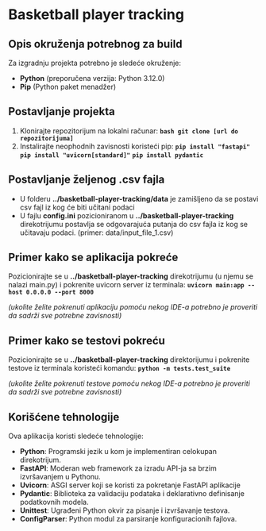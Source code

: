 # Basketball player tracking

## Opis okruženja potrebnog za build
 Za izgradnju projekta potrebno je sledeće okruženje: 
 - **Python** (preporučena verzija: Python 3.12.0) 
 - **Pip** (Python paket menadžer) 
 ## Postavljanje projekta  
 1. Klonirajte repozitorijum na lokalni računar: 
 **```bash git clone [url do repozitorijuma] ```** 
2. Instalirajte neophodnih zavisnosti koristeći pip:
	 **```pip install "fastapi" ```**
	 **```pip install "uvicorn[standard]"```** 
	 **```pip install pydantic ```**

## Postavljanje željenog .csv fajla

 - U folderu **../basketball-player-tracking/data** je zamišljeno da se
   postavi csv fajl iz kog će biti učitani podaci 
 - U fajlu **config.ini** pozicioniranom u **../basketball-player-tracking** direkotrijumu
   postavlja se odgovarajuća putanja do csv fajla iz kog se učitavaju
   podaci. (primer: data/input_file_1.csv)

## Primer kako se aplikacija pokreće 
Pozicionirajte se u **../basketball-player-tracking** direkotrijumu (u njemu se nalazi main.py) i pokrenite uvicorn server iz terminala:
**```uvicorn main:app --host 0.0.0.0 --port 8000```**

*(ukolite želite pokrenuti aplikaciju pomoću nekog IDE-a potrebno je proveriti da sadrži sve potrebne zavisnosti)*

## Primer kako se testovi pokreću
Pozicionirajte se u **../basketball-player-tracking** direktorijumu i pokrenite testove iz terminala koristeći komandu:
**```python -m tests.test_suite```**

*(ukolite želite pokrenuti testove pomoću nekog IDE-a potrebno je proveriti da sadrži sve potrebne zavisnosti)*

## Korišćene tehnologije
Ova aplikacija koristi sledeće tehnologije:

 - **Python**: Programski jezik u kom je implementiran celokupan direkotrijum.
 - **FastAPI**: Moderan web framework za izradu API-ja sa brzim izvršavanjem u Pythonu.
 - **Uvicorn**: ASGI server koji se koristi za pokretanje FastAPI aplikacije
 - **Pydantic**: Biblioteka za validaciju podataka i deklarativno definisanje podatkovnih modela.
 - **Unittest**: Ugrađeni Python okvir za pisanje i izvršavanje testova.
 - **ConfigParser**: Python modul za parsiranje konfiguracionih fajlova.